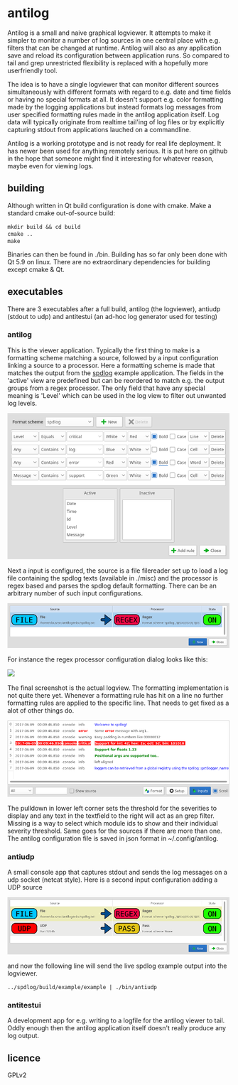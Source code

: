 # antilog

Antilog is a small and naive graphical logviewer.  It attempts to make it simpler to monitor a number of log sources in one central place with e.g. filters that can be changed at runtime. Antilog will also as any application save and reload its configuration between application runs. So compared to tail and grep unrestricted flexibility is replaced with a hopefully more userfriendly tool.

The idea is to have a single logviewer that can monitor different sources simultaneously with different formats with regard to e.g. date and time fields or having no special formats at all. It doesn't support e.g. color formatting made by the logging applications but instead formats log messages from user specified formatting rules made in the antilog application itself. Log data will typically originate from realtime tail'ing of log files or by explicitly capturing stdout from applications lauched on a commandline.

Antilog is a working prototype and is not ready for real life deployment. It has newer been used for anything remotely serious. It is put here on github in the hope that someone might find it interesting for whatever reason, maybe even for viewing logs.

## building

Although written in Qt build configuration is done with cmake. Make a standard cmake out-of-source build:

```
mkdir build && cd build
cmake ..
make
```
Binaries can then be found in ./bin. Building has so far only been done with Qt 5.9 on linux. There are no extraordinary dependencies for building except cmake & Qt.


## executables

There are 3 executables after a full build, antilog (the logviewer), antiudp (stdout to udp) and antitestui (an ad-hoc log generator used for testing)

### antilog

This is the viewer application. Typically the first thing to make is a formatting scheme matching a source, followed by a input configuration linking a source to a processor. Here a formatting scheme is made that matches the output from the [spdlog](https://github.com/gabime/spdlog) example application. The fields in the 'active' view are predefined but can be reordered to match e.g. the output groups from a regex processor. The only field that have any special meaning is 'Level' which can be used in the log view to filter out unwanted log levels.

![](misc/formatscheme.png) 

Next a input is configured, the source is a file filereader set up to load a log file containing the spdlog texts (available in ./misc) and the processor is regex based and parses the spdlog default formatting. There can be an arbitrary number of such input configurations.

![](misc/input.png) 

For instance the regex processor configuration dialog looks like this:

![](/home/claus/src/antilog/misc/regexdialog.png) 

The final screenshot is the actual logview. The formatting implementation is not quite there yet. Whenever a formatting rule has hit on a line no further formatting rules are applied to the specific line. That needs to get fixed as a alot of other things do.

![](misc/logview.png) 

The pulldown in lower left corner sets the threshold for the severities to display and any text in the textfield to the right will act as an grep filter. Missing is a way to select which module ids to show and their individual severity threshold. Same goes for the sources if there are more than one.
The antilog configuration file is saved in json format in ~/.config/antilog. 

### antiudp

A small console app that captures stdout and sends the log messages on a udp socket (netcat style). Here is a second input configuration adding a UDP source

![](misc/input_udp.png) 

and now the following line will send the live spdlog example output into the logviewer.

```
../spdlog/build/example/example | ./bin/antiudp
```
### antitestui

A development app for e.g. writing to a logfile for the antilog viewer to tail. Oddly enough then the antilog application itself doesn't really produce any log output.


## licence

GPLv2

